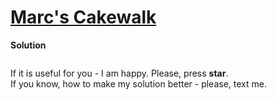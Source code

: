 # [Marc's Cakewalk](https://www.hackerrank.com/challenges/marcs-cakewalk)

**Solution**
```python
```

If it is useful for you - I am happy. Please, press **star**.  
If you know, how to make my solution better - please, text me.

